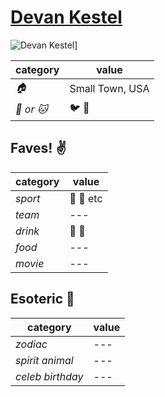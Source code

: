 # [Devan Kestel](https://github.com/devankestel)

![Devan Kestel](https://avatars1.githubusercontent.com/u/10345502?v=3&s=460)]

| category | value |
|-----------|-------|
| _:house:_ | Small Town, USA |
| _:dog: or :cat:_ | :bird: :snake: |

## Faves! :v:

| category | value |
|----------|--------|
| _sport_  | :football: :basketball: etc |
| _team_   | --- |
| _drink_  | :beer: :wine_glass: |
| _food_   | --- |
| _movie_  | --- |

## Esoteric :crystal_ball:

| category | value |
|----------|-------|
| _zodiac_ | --- |
| _spirit animal_ | --- |
| _celeb birthday_ | --- |
